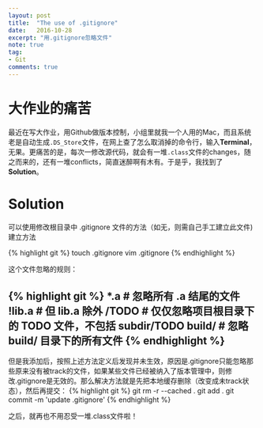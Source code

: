 ```yaml
---
layout: post
title:  "The use of .gitignore"
date:   2016-10-28
excerpt: "用.gitignore忽略文件"
note: true
tag:
- Git
comments: true
---
```


# 大作业的痛苦
最近在写大作业，用Github做版本控制，小组里就我一个人用的Mac，而且系统老是自动生成`.DS_Store`文件，在网上查了怎么取消掉的命令行，输入<b>Terminal</b>，无果。更痛苦的是，每次一修改源代码，就会有一堆`.class`文件的changes，随之而来的，还有一堆conflicts，简直迷醉啊有木有。于是乎，我找到了<b>Solution</b>。

# Solution
可以使用修改根目录中 .gitignore 文件的方法（如无，则需自己手工建立此文件) 建立方法

{% highlight git %}
touch .gitignore
vim .gitignore
{% endhighlight %}

这个文件忽略的规则：

{% highlight git %}
*.a       # 忽略所有 .a 结尾的文件
!lib.a    # 但 lib.a 除外
/TODO     # 仅仅忽略项目根目录下的 TODO 文件，不包括 subdir/TODO
build/    # 忽略 build/ 目录下的所有文件
{% endhighlight %}
---
但是我添加后，按照上述方法定义后发现并未生效，原因是.gitignore只能忽略那些原来没有被track的文件，如果某些文件已经被纳入了版本管理中，则修改.gitignore是无效的。那么解决方法就是先把本地缓存删除（改变成未track状态），然后再提交：
{% highlight git %}
git rm -r --cached .
git add .
git commit -m 'update .gitignore'
{% endhighlight %}

之后，就再也不用忍受一堆.class文件啦！
